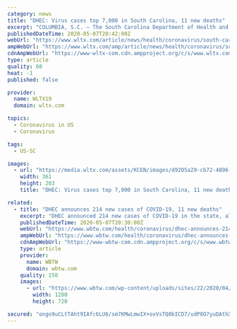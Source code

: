 ```yaml
---
category: news
title: "DHEC: Virus cases top 7,000 in South Carolina, 11 new deaths"
excerpt: "COLUMBIA, S.C. — The South Carolina Department of Health and Environmental Control (DHEC) announced Thursday 214 new cases of the coronavirus statewide and 11 additional deaths. This brings the total number of people confirmed to have COVID-19 in South Carolina to 7,142 and those who have died to 316. Seven of the 11 deaths occurred in ..."
publishedDateTime: 2020-05-07T20:42:00Z
webUrl: "https://www.wltx.com/article/news/health/coronavirus/south-carolina-latest-coronavirus-cases/101-21221db3-5045-4d81-b53e-0a715c147297"
ampWebUrl: "https://www.wltx.com/amp/article/news/health/coronavirus/south-carolina-latest-coronavirus-cases/101-21221db3-5045-4d81-b53e-0a715c147297"
cdnAmpWebUrl: "https://www-wltx-com.cdn.ampproject.org/c/s/www.wltx.com/amp/article/news/health/coronavirus/south-carolina-latest-coronavirus-cases/101-21221db3-5045-4d81-b53e-0a715c147297"
type: article
quality: 60
heat: -1
published: false

provider:
  name: WLTX19
  domain: wltx.com

topics:
  - Coronavirus in US
  - Coronavirus

tags:
  - US-SC

images:
  - url: "https://media.wltx.com/assets/KCEN/images/d9205a29-cb72-4896-8f2f-4024237397af/d9205a29-cb72-4896-8f2f-4024237397af_360x203.jpg"
    width: 361
    height: 203
    title: "DHEC: Virus cases top 7,000 in South Carolina, 11 new deaths"

related:
  - title: "DHEC announces 214 new cases of COVID-19, 11 new deaths"
    excerpt: "DHEC announced 214 new cases of COVID-19 in the state, along with 11 new deaths. This brings the total number of cases to 7,142 and the total number of deaths to 316."
    publishedDateTime: 2020-05-07T20:30:00Z
    webUrl: "https://www.wbtw.com/health/coronavirus/dhec-announces-214-new-cases-of-covid-19-11-new-deaths/"
    ampWebUrl: "https://www.wbtw.com/health/coronavirus/dhec-announces-214-new-cases-of-covid-19-11-new-deaths/amp/"
    cdnAmpWebUrl: "https://www-wbtw-com.cdn.ampproject.org/c/s/www.wbtw.com/health/coronavirus/dhec-announces-214-new-cases-of-covid-19-11-new-deaths/amp/"
    type: article
    provider:
      name: WBTW
      domain: wbtw.com
    quality: 150
    images:
      - url: "https://www.wbtw.com/wp-content/uploads/sites/22/2020/04/COVID19-Coronavirus.png?w=1280&h=720&crop=1"
        width: 1280
        height: 720

secured: "ongo9uCLtTAht9IAfc6LU6/sm7KMwLmwIX+oxVsTQ8bICD7/udP8O7yuDAthXGpFdTiVtYRJ4qHt9sbO8Yqgeo0FFzczMYL1OBlhdeWvDOAkwIabcxNmGWYiEfrqccU/eht2XgFQdPtKQKCD9ppwJXLf+d9BbZ2ROWUa/mK9XldR977JFpWbXmzOnQ6hPlzPPX0YVWCCgkA8VyzbgMtHMJsppeVU9hzK90qCubez1GK0jPYnlzvWEBvrac9igOCPgBOXZt21brZZrdVaY/HLeoTh+Q49x/dJOlsMxG7V7OTliEujr/ELbXB62f/WJoIfHoYFE26nmIQrLmLNdfDXsO9sy6rVzGa7adMdYMode0fPlixQRw9u0qsnB1nIr/WUTLSt/9DRnQompEjkrtKxpy5nLNXok29XWjV5AauBZoK+fDUbt/04/i6rjnS6aeeaXMrQRZUvjPRc6UTzBH+sXKsbEjQZY8yGv5MfsKwN3Og=;+NYKeBjSjlAYrfAjaQUxOg=="
---
```


